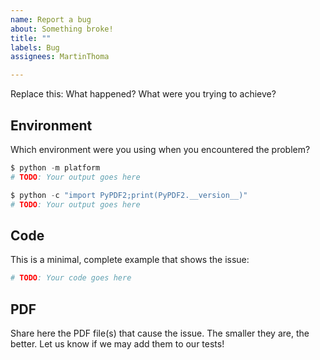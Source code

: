 ```yaml
---
name: Report a bug
about: Something broke!
title: ""
labels: Bug
assignees: MartinThoma

---
```


Replace this: What happened? What were you trying to achieve?

## Environment

Which environment were you using when you encountered the problem?

```python
$ python -m platform
# TODO: Your output goes here

$ python -c "import PyPDF2;print(PyPDF2.__version__)"
# TODO: Your output goes here
```

## Code

This is a minimal, complete example that shows the issue:

```python
# TODO: Your code goes here
```

## PDF

Share here the PDF file(s) that cause the issue. The smaller they are, the
better. Let us know if we may add them to our tests!
